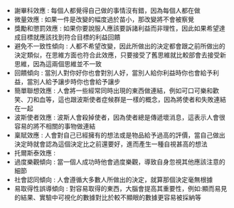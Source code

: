 - 謝畢科效應 : 每個人都覺得自己做的事情沒有錯，因為每個人都在做
- 微量效應 : 如果一件是改變的幅度過於苗小，那改變將不會被察覺
- 獎勵和懲罰效應 : 如果你要說服人應該要訴諸利益而非理性，因此如果希望達成目標就應該找到符合目標的利益回饋
- 避免不一致性傾向 : 人都不希望改變，因此所做出的決定都會跟之前所做出的決定類似，在思維方面也符合此效應，只要接受了舊思維就比較部會去接受新思維，因為這兩個思維並不一致
- 回饋傾向 : 當別人對你好你也會對別人好，當別人給你利益時你也會給予利益，當別人給予讓步時你也會給予讓步
- 簡單聯想效應 : 人會將一些經常同時出現的東西做連結，例如可口可樂和歡笑、刀和血等，這也跟波斯使者症候群是一樣的概念，因為將使者和失敗連結在一起
- 波斯使者效應 : 波斯人會殺掉使者，因為使者總是傳遞壞消息，這表示人會很容易的將不相關的事物做連結
- 稟賦效應 : 人會對自己已經擁有的想法或是物品給予過高的評價，當自己做出決定時就會認為這個決定比之前還要好，進而產生一種自視甚高的想法
- 托爾斯泰效應 : 
- 過度樂觀傾向 : 當一個人成功時他會過度樂觀，導致自身忽視其他應該注意的細節
- 社會認同傾向 : 人會遵循大多數人所做出的決定，就算那個決定毫無根據
- 易取得性誤導傾向 : 對容易取得的東西，大腦會提高其重要性，例如:顯而易見的結果、實驗中可視化的數據對比於較不顯眼的數據更容易被採納等